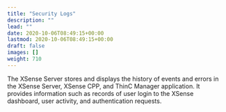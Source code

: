 ```yaml
---
title: "Security Logs"
description: ""
lead: ""
date: 2020-10-06T08:49:15+00:00
lastmod: 2020-10-06T08:49:15+00:00
draft: false
images: []
weight: 710
---
```


The XSense Server stores and displays the history of events and errors in the XSense Server, XSense CPP, and ThinC Manager application. It provides information such as records of user login to the XSense dashboard, user activity, and authentication requests. 